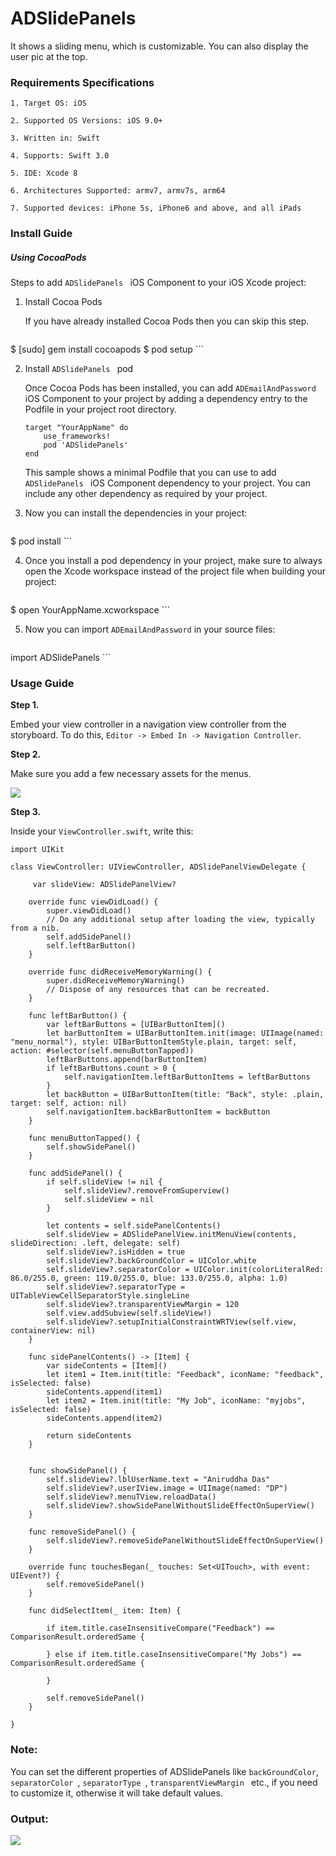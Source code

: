 # ADSlidePanels
It shows a sliding menu, which is customizable. You can also display the user pic at the top.

### Requirements Specifications

```
1. Target OS: iOS

2. Supported OS Versions: iOS 9.0+

3. Written in: Swift

4. Supports: Swift 3.0

5. IDE: Xcode 8

6. Architectures Supported: armv7, armv7s, arm64

7. Supported devices: iPhone 5s, iPhone6 and above, and all iPads
```

### Install Guide

##### Using CocoaPods

Steps to add `ADSlidePanels ` iOS Component to your iOS Xcode project:

1. Install Cocoa Pods

	If you have already installed Cocoa Pods then you can skip this step.

	```
$ [sudo] gem install cocoapods
$ pod setup
	```

2. Install `ADSlidePanels ` pod

	Once Cocoa Pods has been installed, you can add `ADEmailAndPassword ` iOS Component to your project by adding a dependency entry to the Podfile in your project root directory.

	```
	target "YourAppName" do
		use_frameworks!
		pod 'ADSlidePanels'
	end
	```

	This sample shows a minimal Podfile that you can use to add `ADSlidePanels ` iOS Component dependency to your project. 
You can include any other dependency as required by your project.

3. Now you can install the dependencies in your project:

	```
$ pod install
	```

4. Once you install a pod dependency in your project, make sure to always open the Xcode workspace instead of the project file when building your project:

	```
$ open YourAppName.xcworkspace
	```

5. Now you can import `ADEmailAndPassword` in your source files:

	```swift
import ADSlidePanels
	```
	
### Usage Guide

**Step 1.**

Embed your view controller in a navigation view controller from the storyboard. To do this, `Editor -> Embed In -> Navigation Controller`.

**Step 2.**

Make sure you add a few necessary assets for the menus.

![](Assets.png)

**Step 3.**

Inside your `ViewController.swift`, write this:

```
import UIKit

class ViewController: UIViewController, ADSlidePanelViewDelegate {

     var slideView: ADSlidePanelView?
    
    override func viewDidLoad() {
        super.viewDidLoad()
        // Do any additional setup after loading the view, typically from a nib.
        self.addSidePanel()
        self.leftBarButton()
    }

    override func didReceiveMemoryWarning() {
        super.didReceiveMemoryWarning()
        // Dispose of any resources that can be recreated.
    }
    
    func leftBarButton() {
        var leftBarButtons = [UIBarButtonItem]()
        let barButtonItem = UIBarButtonItem.init(image: UIImage(named: "menu_normal"), style: UIBarButtonItemStyle.plain, target: self, action: #selector(self.menuButtonTapped))
        leftBarButtons.append(barButtonItem)
        if leftBarButtons.count > 0 {
            self.navigationItem.leftBarButtonItems = leftBarButtons
        }
        let backButton = UIBarButtonItem(title: "Back", style: .plain, target: self, action: nil)
        self.navigationItem.backBarButtonItem = backButton
    }
    
    func menuButtonTapped() {
        self.showSidePanel()
    }
    
    func addSidePanel() {
        if self.slideView != nil {
            self.slideView?.removeFromSuperview()
            self.slideView = nil
        }
        
        let contents = self.sidePanelContents()
        self.slideView = ADSlidePanelView.initMenuView(contents, slideDirection: .left, delegate: self)
        self.slideView?.isHidden = true
        self.slideView?.backGroundColor = UIColor.white
        self.slideView?.separatorColor = UIColor.init(colorLiteralRed: 86.0/255.0, green: 119.0/255.0, blue: 133.0/255.0, alpha: 1.0)
        self.slideView?.separatorType = UITableViewCellSeparatorStyle.singleLine
        self.slideView?.transparentViewMargin = 120
        self.view.addSubview(self.slideView!)
        self.slideView?.setupInitialConstraintWRTView(self.view, containerView: nil)
    }
    
    func sidePanelContents() -> [Item] {
        var sideContents = [Item]()
        let item1 = Item.init(title: "Feedback", iconName: "feedback", isSelected: false)
        sideContents.append(item1)
        let item2 = Item.init(title: "My Job", iconName: "myjobs", isSelected: false)
        sideContents.append(item2)
        
        return sideContents
    }
    
    
    func showSidePanel() {
        self.slideView?.lblUserName.text = "Aniruddha Das"
        self.slideView?.userIView.image = UIImage(named: "DP")
        self.slideView?.menuTView.reloadData()
        self.slideView?.showSidePanelWithoutSlideEffectOnSuperView()
    }
    
    func removeSidePanel() {
        self.slideView?.removeSidePanelWithoutSlideEffectOnSuperView()
    }
    
    override func touchesBegan(_ touches: Set<UITouch>, with event: UIEvent?) {
        self.removeSidePanel()
    }
    
    func didSelectItem(_ item: Item) {
        
        if item.title.caseInsensitiveCompare("Feedback") == ComparisonResult.orderedSame {
            
        } else if item.title.caseInsensitiveCompare("My Jobs") == ComparisonResult.orderedSame {
            
        }
        
        self.removeSidePanel()
    }

}
```

### Note:

You can set the different properties of ADSlidePanels like `backGroundColor`, `separatorColor `, `separatorType `, `transparentViewMargin ` etc., if you need to customize it, otherwise it will take default values.

### Output:

 ![](ADSlidePanels.gif)
